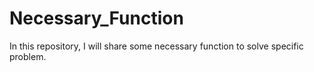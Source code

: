 # Necessary_Function
In this repository, I will share some necessary function to solve specific problem.
